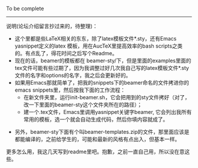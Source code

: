 To be complete

****

说明(论坛介绍留言抄过来的，待整理)：

+ 这个里都是些LaTeX相关的东东，除了latex模板文件*.sty，还有Emacs yasnippet定义的latex 模板，用在AucTeX里提高效率的bash scripts之类的。有点乱了，得花时间之后写个Readme。
+ 现在的话，beamer的模板都在 beamer-sty/下，但是里面的examples里面的tex文件可能有些过期了，因为我调整过好几次我自己写的latex模板文件*.sty文件的名字和options的名字，我之后会更新好的。
+ 如果用Emacs那就简单了，把我的snippets下的beamer命名的文件拷进你的emacs snippets里，然后按我下面的工作流程：
  - 在新文件夹里，运行init-beamer.sh，它会把用到的sty文件拷好（对了，改一下里面的beamer-sty这个文件夹所在的路径）；
  - 建一个.tex文件，Emacs里调用yasnippet关键字beamer, 它会列出我所有常用的模板，选一个就会自动生成代码，然后你填内容就成了。
- 另外，beamer-sty下面有个叫beamer-templates.zip的文件，那里面应该是都能编译的，之前给学生的，可能和最新的风格有点出入，但基本一样。

更多怎么用，我这几天写到readme里吧。抱歉，之前一直自己用，所以没在意这些。
